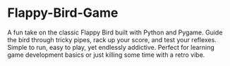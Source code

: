 # Flappy-Bird-Game
A fun take on the classic Flappy Bird built with Python and Pygame. Guide the bird through tricky pipes, rack up your score, and test your reflexes. Simple to run, easy to play, yet endlessly addictive. Perfect for learning game development basics or just killing some time with a retro vibe.
